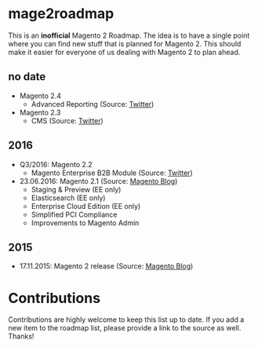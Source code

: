 # mage2roadmap
This is an **inofficial** Magento 2 Roadmap.
The idea is to have a single point where you can find new stuff that is planned for Magento 2. This should make it easier for everyone of us dealing with Magento 2 to plan ahead.

## no date
* Magento 2.4
  * Advanced Reporting (Source: [Twitter](https://twitter.com/drlrdsen/status/720934709820334081))
* Magento 2.3
  * CMS (Source: [Twitter](https://twitter.com/drlrdsen/status/720934709820334081))

## 2016
* Q3/2016: Magento 2.2
  * Magento Enterprise B2B Module (Source: [Twitter](https://twitter.com/sherrierohde/status/720301116911525888))
* 23.06.2016: Magento 2.1 (Source: [Magento Blog](https://magento.com/blog/magento-news/magento-enterprise-edition-21-unleashes-power-marketers-and-merchandisers))
  * Staging & Preview (EE only)
  * Elasticsearch (EE only)
  * Enterprise Cloud Edition (EE only)
  * Simplified PCI Compliance
  * Improvements to Magento Admin

## 2015
* 17.11.2015: Magento 2 release (Source: [Magento Blog](https://magento.com/blog/magento-news/new-era-commerce-innovation))

# Contributions
Contributions are highly welcome to keep this list up to date.
If you add a new item to the roadmap list, please provide a link to the source as well. Thanks!
